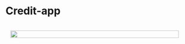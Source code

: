 # Credit-app
 
<br/>
<div style="display: flex; justify-content:center;">
<img src="https://i.hizliresim.com/p831y6x.gif" style="width:95%"/>

</div>
<br/>
